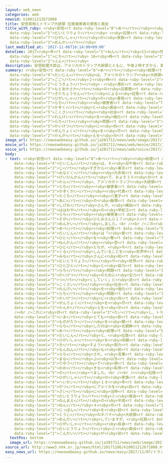 ```yaml
---
layout: web_news
categories: web
newsid: k10011212671000
title: 安倍首相とトランプ大統領 拉致被害者の家族と面会
title_with_ruby: <ruby>安倍<rt data-ruby-level="8">あべ</rt></ruby><ruby>首相<rt data-ruby-level="7">しゅしょう</rt></ruby>とトランプ<ruby>大統領<rt
  data-ruby-level="5">だいとうりょう</rt></ruby> <ruby>拉致<rt data-ruby-level="7">らち</rt></ruby><ruby>被害者<rt
  data-ruby-level="7">ひがいしゃ</rt></ruby>の<ruby>家族<rt data-ruby-level="3">かぞく</rt></ruby>と<ruby>面会<rt
  data-ruby-level="3">めんかい</rt></ruby>
last_modified_at: '2017-11-06T16:14:00+09:00'
datetime: 2017<ruby>年<rt data-ruby-level="1">ねん</rt></ruby>11<ruby>月<rt data-ruby-level="1">がつ</rt></ruby>06<ruby>日<rt
  data-ruby-level="1">にち</rt></ruby> 16<ruby>時<rt data-ruby-level="2">じ</rt></ruby>14<ruby>分<rt
  data-ruby-level="2">ふん</rt></ruby>
description: 安倍総理大臣は、アメリカのトランプ大統領とともに、午後２時すぎから、東京・港区元赤坂の迎賓館で、北朝鮮による拉致被害者の曽我ひとみさんやほかの拉致被害者の家族と面会し、国際社会との連携を強化して拉致問題の解決に向け全力を尽くしていく考えを示しました。
summary: <ruby>安倍<rt data-ruby-level="8">あべ</rt></ruby><ruby>総理<rt data-ruby-level="5">そうり</rt></ruby><ruby>大臣<rt
  data-ruby-level="4">だいじん</rt></ruby>は、アメリカのトランプ<ruby>大統領<rt data-ruby-level="5">だいとうりょう</rt></ruby>とともに、<ruby>午後<rt
  data-ruby-level="2">ごご</rt></ruby>２<ruby>時<rt data-ruby-level="2">じ</rt></ruby>すぎから、<ruby>東京<rt
  data-ruby-level="2">とうきょう</rt></ruby>・<ruby>港区<rt data-ruby-level="3">みなとく</rt></ruby><ruby>元赤坂<rt
  data-ruby-level="3">もとあかさか</rt></ruby>の<ruby>迎賓館<rt data-ruby-level="7">げいひんかん</rt></ruby>で、<ruby>北朝鮮<rt
  data-ruby-level="7">きたちょうせん</rt></ruby>による<ruby>拉致<rt data-ruby-level="7">らち</rt></ruby><ruby>被害者<rt
  data-ruby-level="7">ひがいしゃ</rt></ruby>の<ruby>曽我<rt data-ruby-level="7">そが</rt></ruby>ひとみさんやほかの<ruby>拉致<rt
  data-ruby-level="7">らち</rt></ruby><ruby>被害者<rt data-ruby-level="7">ひがいしゃ</rt></ruby>の<ruby>家族<rt
  data-ruby-level="3">かぞく</rt></ruby>と<ruby>面会<rt data-ruby-level="3">めんかい</rt></ruby>し、<ruby>国際<rt
  data-ruby-level="5">こくさい</rt></ruby><ruby>社会<rt data-ruby-level="2">しゃかい</rt></ruby>との<ruby>連携<rt
  data-ruby-level="7">れんけい</rt></ruby>を<ruby>強化<rt data-ruby-level="3">きょうか</rt></ruby>して<ruby>拉致<rt
  data-ruby-level="7">らち</rt></ruby><ruby>問題<rt data-ruby-level="3">もんだい</rt></ruby>の<ruby>解決<rt
  data-ruby-level="5">かいけつ</rt></ruby>に<ruby>向<rt data-ruby-level="3">む</rt></ruby>け<ruby>全力<rt
  data-ruby-level="3">ぜんりょく</rt></ruby>を<ruby>尽<rt data-ruby-level="7">つ</rt></ruby>くしていく<ruby>考<rt
  data-ruby-level="2">かんが</rt></ruby>えを<ruby>示<rt data-ruby-level="5">しめ</rt></ruby>しました。
image_url: https://newswebeasy.github.io/ja201711/news/web/image/2017/11/06/K10011212671_1711061527_1711061531_01_02.jpg
movie_url: https://newswebeasy.github.io/ja201711/news/web/movie/2017/11/06/k10011212671_201711061659_201711061708.mp4
voice_url: https://newswebeasy.github.io/ja201711/news/web/voice/2017/11/06/k10011212671_201711061659_201711061708.mp3
body:
- text: <ruby>安倍<rt data-ruby-level="8">あべ</rt></ruby><ruby>総理<rt data-ruby-level="5">そうり</rt></ruby><ruby>大臣<rt
    data-ruby-level="4">だいじん</rt></ruby>は、６<ruby>日午後<rt data-ruby-level="2">にちごご</rt></ruby>２<ruby>時<rt
    data-ruby-level="2">じ</rt></ruby>すぎから<ruby>東京<rt data-ruby-level="2">とうきょう</rt></ruby>・<ruby>港区<rt
    data-ruby-level="3">みなとく</rt></ruby><ruby>元赤坂<rt data-ruby-level="3">もとあかさか</rt></ruby>の<ruby>迎賓館<rt
    data-ruby-level="7">げいひんかん</rt></ruby>で、およそ３０<ruby>分<rt data-ruby-level="2">ぷん</rt></ruby><ruby>間<rt
    data-ruby-level="2">かん</rt></ruby>、アメリカのトランプ<ruby>大統領<rt data-ruby-level="5">だいとうりょう</rt></ruby>とともに、<ruby>拉致<rt
    data-ruby-level="7">らち</rt></ruby><ruby>被害者<rt data-ruby-level="7">ひがいしゃ</rt></ruby>の<ruby>家族会<rt
    data-ruby-level="3">かぞくかい</rt></ruby><ruby>代表<rt data-ruby-level="3">だいひょう</rt></ruby>で<ruby>田口<rt
    data-ruby-level="1">たぐち</rt></ruby><ruby>八重子<rt data-ruby-level="7">やえこ</rt></ruby>さんの<ruby>兄<rt
    data-ruby-level="2">あに</rt></ruby>の<ruby>飯塚<rt data-ruby-level="8">いいづか</rt></ruby><ruby>繁雄<rt
    data-ruby-level="8">しげお</rt></ruby>さんや、<ruby>横田<rt data-ruby-level="3">よこた</rt></ruby>めぐみさんの<ruby>母親<rt
    data-ruby-level="2">ははおや</rt></ruby>の<ruby>早紀江<rt data-ruby-level="8">さきえ</rt></ruby>さん、それに、<ruby>拉致<rt
    data-ruby-level="7">らち</rt></ruby><ruby>被害者<rt data-ruby-level="7">ひがいしゃ</rt></ruby>の<ruby>曽我<rt
    data-ruby-level="7">そが</rt></ruby>ひとみさんら１７<ruby>人<rt data-ruby-level="1">にん</rt></ruby>と<ruby>面会<rt
    data-ruby-level="3">めんかい</rt></ruby>しました。<br /><br />この<ruby>中<rt data-ruby-level="1">なか</rt></ruby>で、<ruby>安倍<rt
    data-ruby-level="8">あべ</rt></ruby><ruby>総理<rt data-ruby-level="5">そうり</rt></ruby><ruby>大臣<rt
    data-ruby-level="4">だいじん</rt></ruby>は「<ruby>愛<rt data-ruby-level="4">あい</rt></ruby>する<ruby>人<rt
    data-ruby-level="1">ひと</rt></ruby>を<ruby>奪<rt data-ruby-level="7">うば</rt></ruby>われ４０<ruby>年間<rt
    data-ruby-level="2">ねんかん</rt></ruby><ruby>苦<rt data-ruby-level="3">くる</rt></ruby>しんできた<ruby>人<rt
    data-ruby-level="1">ひと</rt></ruby>たちが、<ruby>今<rt data-ruby-level="2">いま</rt></ruby>でも<ruby>苦<rt
    data-ruby-level="3">くる</rt></ruby>しんでいることを<ruby>世界中<rt data-ruby-level="3">せかいじゅう</rt></ruby>の<ruby>皆<rt
    data-ruby-level="7">みな</rt></ruby>さんに<ruby>知<rt data-ruby-level="2">し</rt></ruby>ってほしい。トランプ<ruby>大統領<rt
    data-ruby-level="5">だいとうりょう</rt></ruby>や<ruby>世界<rt data-ruby-level="3">せかい</rt></ruby>の<ruby>人々<rt
    data-ruby-level="1">ひとびと</rt></ruby>と<ruby>協力<rt data-ruby-level="4">きょうりょく</rt></ruby>し、<ruby>拉致<rt
    data-ruby-level="7">らち</rt></ruby><ruby>問題<rt data-ruby-level="3">もんだい</rt></ruby>の<ruby>解決<rt
    data-ruby-level="5">かいけつ</rt></ruby>のために<ruby>全力<rt data-ruby-level="3">ぜんりょく</rt></ruby>を<ruby>尽<rt
    data-ruby-level="7">つ</rt></ruby>くしていく」と<ruby>述<rt data-ruby-level="5">の</rt></ruby>べ、<ruby>国際<rt
    data-ruby-level="5">こくさい</rt></ruby><ruby>社会<rt data-ruby-level="2">しゃかい</rt></ruby>との<ruby>連携<rt
    data-ruby-level="7">れんけい</rt></ruby>を<ruby>強化<rt data-ruby-level="3">きょうか</rt></ruby>し、<ruby>拉致<rt
    data-ruby-level="7">らち</rt></ruby><ruby>問題<rt data-ruby-level="3">もんだい</rt></ruby>の<ruby>解決<rt
    data-ruby-level="5">かいけつ</rt></ruby>に<ruby>向<rt data-ruby-level="3">む</rt></ruby>けて<ruby>全力<rt
    data-ruby-level="3">ぜんりょく</rt></ruby>を<ruby>尽<rt data-ruby-level="7">つ</rt></ruby>くしていく<ruby>考<rt
    data-ruby-level="2">かんが</rt></ruby>えを<ruby>示<rt data-ruby-level="5">しめ</rt></ruby>しました。<br
    /><br />これに<ruby>対<rt data-ruby-level="3">たい</rt></ruby>し、トランプ<ruby>大統領<rt data-ruby-level="5">だいとうりょう</rt></ruby>は「<ruby>今<rt
    data-ruby-level="2">いま</rt></ruby>とても<ruby>悲<rt data-ruby-level="3">かな</rt></ruby>しい<ruby>物語<rt
    data-ruby-level="3">ものがたり</rt></ruby>を<ruby>聞<rt data-ruby-level="2">き</rt></ruby>いた。<ruby>拉致<rt
    data-ruby-level="7">らち</rt></ruby>したのは<ruby>北朝鮮<rt data-ruby-level="7">きたちょうせん</rt></ruby>であり、われわれは<ruby>安倍<rt
    data-ruby-level="8">あべ</rt></ruby><ruby>総理<rt data-ruby-level="5">そうり</rt></ruby><ruby>大臣<rt
    data-ruby-level="4">だいじん</rt></ruby>と、<ruby>拉致<rt data-ruby-level="7">らち</rt></ruby><ruby>被害者<rt
    data-ruby-level="7">ひがいしゃ</rt></ruby>を<ruby>肉親<rt data-ruby-level="2">にくしん</rt></ruby>のもとに<ruby>帰<rt
    data-ruby-level="2">き</rt></ruby>すよう<ruby>努力<rt data-ruby-level="4">どりょく</rt></ruby>する。<ruby>何年<rt
    data-ruby-level="2">なんねん</rt></ruby>も<ruby>前<rt data-ruby-level="2">まえ</rt></ruby>に<ruby>拉致<rt
    data-ruby-level="7">らち</rt></ruby>され、<ruby>言葉<rt data-ruby-level="3">ことば</rt></ruby>を<ruby>学<rt
    data-ruby-level="1">まな</rt></ruby>ぶ<ruby>以外<rt data-ruby-level="4">いがい</rt></ruby>のいろんな<ruby>理由<rt
    data-ruby-level="3">りゆう</rt></ruby>で<ruby>使<rt data-ruby-level="3">つか</rt></ruby>われたが、これは<ruby>大<rt
    data-ruby-level="1">おお</rt></ruby>きな<ruby>恥辱<rt data-ruby-level="7">ちじょく</rt></ruby>だ」と<ruby>述<rt
    data-ruby-level="5">の</rt></ruby>べました。<br /><br /><ruby>拉致<rt data-ruby-level="7">らち</rt></ruby><ruby>被害者<rt
    data-ruby-level="7">ひがいしゃ</rt></ruby>の<ruby>家族<rt data-ruby-level="3">かぞく</rt></ruby>は、<ruby>平成<rt
    data-ruby-level="4">へいせい</rt></ruby>１８<ruby>年<rt data-ruby-level="1">ねん</rt></ruby>４<ruby>月<rt
    data-ruby-level="1">がつ</rt></ruby>にアメリカを<ruby>訪<rt data-ruby-level="7">おとず</rt></ruby>れた<ruby>際<rt
    data-ruby-level="5">さい</rt></ruby>に<ruby>当時<rt data-ruby-level="2">とうじ</rt></ruby>のブッシュ<ruby>大統領<rt
    data-ruby-level="5">だいとうりょう</rt></ruby>と<ruby>面会<rt data-ruby-level="3">めんかい</rt></ruby>し、３<ruby>年前<rt
    data-ruby-level="2">ねんまえ</rt></ruby>の<ruby>平成<rt data-ruby-level="4">へいせい</rt></ruby>２６<ruby>年<rt
    data-ruby-level="1">ねん</rt></ruby>４<ruby>月<rt data-ruby-level="1">がつ</rt></ruby>には<ruby>日本<rt
    data-ruby-level="1">にっぽん</rt></ruby>を<ruby>訪<rt data-ruby-level="7">おとず</rt></ruby>れた<ruby>当時<rt
    data-ruby-level="2">とうじ</rt></ruby>のオバマ<ruby>大統領<rt data-ruby-level="5">だいとうりょう</rt></ruby>と<ruby>面会<rt
    data-ruby-level="3">めんかい</rt></ruby>していますが、<ruby>拉致<rt data-ruby-level="7">らち</rt></ruby><ruby>被害者<rt
    data-ruby-level="7">ひがいしゃ</rt></ruby><ruby>自身<rt data-ruby-level="3">じしん</rt></ruby>がアメリカの<ruby>大統領<rt
    data-ruby-level="5">だいとうりょう</rt></ruby>と<ruby>面会<rt data-ruby-level="3">めんかい</rt></ruby>するのは<ruby>今回<rt
    data-ruby-level="2">こんかい</rt></ruby>が<ruby>初<rt data-ruby-level="4">はじ</rt></ruby>めてです。
  textPos: bottom
  image_url: https://newswebeasy.github.io/ja201711/news/web/image/2017/11/06/K10011212671_1711061527_1711061531_01_03.jpg
source_url: http://www3.nhk.or.jp/news/html/20171106/k10011212671000.html
easy_news_url: https://newswebeasy.github.io/news/easy/2017/11/07/トランプ大統領が北朝鮮に拉致された人と家族に会う
...
```


